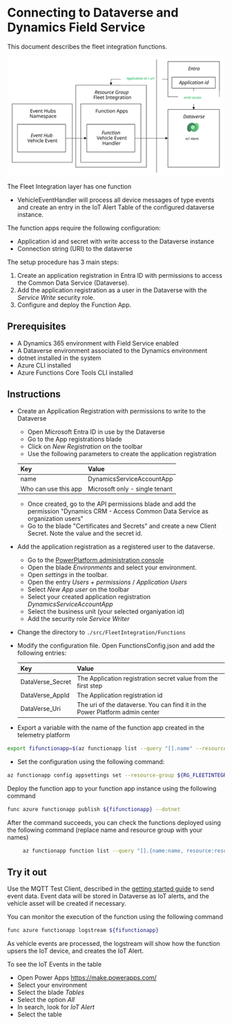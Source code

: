 # Connecting to Dataverse and Dynamics Field Service

This document describes the fleet integration functions.

![Deployment Diagram](images/fleet-integration-function-overview.svg)

The Fleet Integration layer has one function

* VehicleEventHandler will process all device messages of type events and create an entry in the IoT Alert Table of the configured dataverse instance.

The function apps require the following configuration:

* Application id and secret with write access to the Dataverse instance
* Connection string (URI) to the dataverse

The setup procedure has 3 main steps:

1. Create an application registration in Entra ID with permissions to access the Common Data Service (Dataverse).
1. Add the application registration as a user in the Dataverse with the *Service Write* security role.
1. Configure and deploy the Function App.

## Prerequisites

* A Dynamics 365 environment with Field Service enabled
* A Dataverse environment associated to the Dynamics environment
* dotnet installed in the system
* Azure CLI installed
* Azure Functions Core Tools CLI installed

## Instructions

* Create an Application Registration with permissions to write to the Dataverse

  * Open Microsoft Entra ID in use by the Dataverse
  * Go to the App registrations blade
  * Click on *New Registration* on the toolbar
  * Use the following parameters to create the application registration
  
  | Key     | Value   |
  |---------|---------|
  | name | DynamicsServiceAccountApp |
  | Who can use this app | Microsoft only - single tenant |
  
  * Once created, go to the API permissions blade and add the permission "Dynamics CRM - Access Common Data Service as organization users"
  * Go to the blade "Certificates and Secrets" and create a new Client Secret. Note the value and the secret id.

* Add the application registration as a registered user to the dataverse.

  * Go to the [PowerPlatform administration console](https://admin.powerplatform.microsoft.com/home)
  * Open the blade *Environments* and select your environment.
  * Open *settings* in the toolbar.
  * Open the entry *Users + permissions* / *Application Users*
  * Select *New App user* on the toolbar
  * Select your created application registration *DynamicsServiceAccountApp*
  * Select the business unit (your selected organiyation id)
  * Add the security role *Service Writer*

* Change the directory to ```./src/FleetIntegration/Functions```

* Modify the configuration file. Open FunctionsConfig.json and add the following entries:

  | Key | Value |
  |-----|-------|
  | DataVerse_Secret | The Application registration secret value from the first step |
  | DataVerse_AppId | The Application registration id |
  | DataVerse_Uri | The uri of the dataverse. You can find it in the Power Platform admin center

* Export a variable with the name of the function app created in the telemetry platform

```bash
export fifunctionapp=$(az functionapp list --query "[].name" --resource-group ${RG_FLEETINTEGRATION} --output tsv)
```
* Set the configuration using the following command:

```bash
az functionapp config appsettings set --resource-group ${RG_FLEETINTEGRATION} --name ${fifunctionapp} --settings @FunctionsConfig.json
```

Deploy the function app to your function app instance using the following command

```bash
func azure functionapp publish ${fifunctionapp} --dotnet
```

After the command succeeds, you can check the functions deployed using the following command (replace name and resource group with your names)

```bash
     az functionapp function list --query "[].{name:name, resource:resourceGroup}" --name ${fifunctionapp} --resource-group ${RG_FLEETINTEGRATION} --output table
```

## Try it out

Use the MQTT Test Client, described in the [getting started guide](GettingStarted.md) to send event data. Event data will be stored in Dataverse as IoT alerts, and the vehicle asset will be created if necessary.

You can monitor the execution of the function using the following command

```bash
func azure functionapp logstream ${fifunctionapp}
```

As vehicle events are processed, the logstream will show how the function upsers the IoT device, and creates the IoT Alert.


To see the IoT Events in the table

* Open Power Apps https://make.powerapps.com/
* Select your environment
* Select the blade *Tables*
* Select the option *All*
* In search, look for *IoT Alert*
* Select the table
